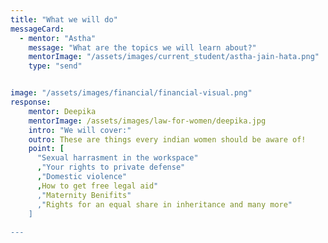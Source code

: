 ```yaml
---
title: "What we will do"
messageCard:
  - mentor: "Astha"
    message: "What are the topics we will learn about?"
    mentorImage: "/assets/images/current_student/astha-jain-hata.png"
    type: "send"


image: "/assets/images/financial/financial-visual.png"
response:
    mentor: Deepika
    mentorImage: /assets/images/law-for-women/deepika.jpg
    intro: "We will cover:"
    outro: These are things every indian women should be aware of!
    point: [
      "Sexual harrasment in the workspace"
      ,"Your rights to private defense"
      ,"Domestic violence"
      ,How to get free legal aid"
      ,"Maternity Benifits"
      ,"Rights for an equal share in inheritance and many more"
    ]
    
---
```

